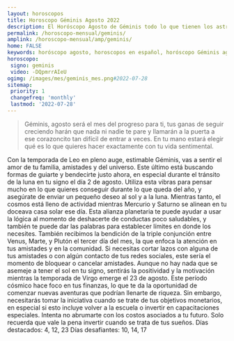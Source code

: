 ```yaml
---
layout: horoscopos
title: Horoscopo Géminis Agosto 2022
description: El Horóscopo Agosto de Géminis todo lo que tienen los astros preparados para este mes, amor, trabajo, familia. Todo sobre astrologia, tarot, predicciones. Horoscopo gratis en español, predicciones y astrología.
permalink: /horoscopo-mensual/geminis/
amplink: /horoscopo-mensual/amp/geminis/
home: FALSE
keywords: horóscopo agosto, horoscopos en español, horóscopo Géminis agosto , horóscopo esperanza gracia, horoscop, horóscopos gratis, horoscopo Géminis, Tarot, Astrologia, Zodíaco, Géminis, horoscopo gratis, horoscopo del mes 
horoscopo:
 signo: geminis
 video: -DQpmrrAIeU
ogimg: /images/mes/geminis_mes.png#2022-07-28
sitemap:
 priority: 1
 changefreq: 'monthly'
 lastmod: '2022-07-28'
---
```



 > Géminis, agosto será el mes del progreso para ti, tus ganas de seguir creciendo harán que nada ni nadie te pare y llamarán a la puerta a ese corazoncito tan difícil de entrar a veces. En tu mano estará elegir qué es lo que quieres hacer exactamente con tu vida sentimental.



Con la temporada de Leo en pleno auge, estimable Géminis, vas a sentir el amor de tu familia, amistades y del universo. Este último está buscando formas de guiarte y bendecirte justo ahora, en especial durante el tránsito de la luna en tu signo el día 2 de agosto. Utiliza esta vibras para pensar mucho en lo que quieres conseguir durante lo que queda del año, y asegúrate de enviar un pequeño deseo al sol y a la luna.
Mientras tanto, el cosmos está lleno de actividad mientras Mercurio y Saturno se alinean en tu doceava casa solar ese día. Esta alianza planetaria te puede ayudar a usar la lógica al momento de deshacerte de conductas poco saludables, y también te puede dar las palabras para establecer límites en donde los necesites.
También recibimos la bendición de la triple conjunción entre Venus, Marte, y Plutón el tercer día del mes, la que enfoca la atención en tus amistades y en la comunidad. Si necesitas cortar lazos con alguna de tus amistades o con algún contacto de tus redes sociales, este sería el momento de bloquear o cancelar amistades.
Aunque no hay nada que se asemeje a tener el sol en tu signo, sentirás la positividad y la motivación mientras la temporada de Virgo emerge el 23 de agosto. Este período cósmico hace foco en tus finanzas, lo que te da la oportunidad de comenzar nuevas aventuras que podrían llenarte de riqueza. Sin embargo, necesitarás tomar la iniciativa cuando se trate de tus objetivos monetarios, en especial si esto incluye volver a la escuela o invertir en capacitaciones especiales. Intenta no abrumarte con los costos asociados a tu futuro. Solo recuerda que vale la pena invertir cuando se trata de tus sueños.
Días destacados: 4, 12, 23
Días desafiantes: 10, 14, 17